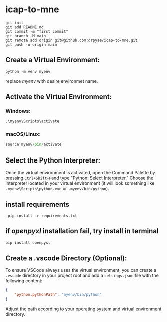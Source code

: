 # icap-to-mne
```echo "# icap-to-mne" >> README.md
git init
git add README.md
git commit -m "first commit"
git branch -M main
git remote add origin git@github.com:drpyae/icap-to-mne.git
git push -u origin main
```
## Create a Virtual Environment:
```python
python -m venv myenv
```
replace *myenv* with desire environmet name.
## Activate the Virtual Environment:
### Windows:
``` python
.\myenv\Scripts\activate
```
### macOS/Linux:
```python
source myenv/bin/activate 
```

## Select the Python Interpreter:
Once the virtual environment is activated, open the Command Palette by pressing `Ctrl+Shift+P`and type "Python: Select Interpreter." Choose the interpreter located in your virtual environment (it will look something like `.myenv\Scripts\python.exe` or `.myenv/bin/python`).


## install requirements 
```pyhon
 pip install -r requirements.txt
```
## if *openpyxl* installation fail, try install in terminal
```python
pip install openpyxl
```

## Create a .vscode Directory (Optional):
To ensure VSCode always uses the virtual environment, you can create a `.vscode` directory in your project root and add a `settings.json` file with the following content:
```json
{
    "python.pythonPath": "myenv/bin/python"
}
```
Adjust the path according to your operating system and virtual environment directory.